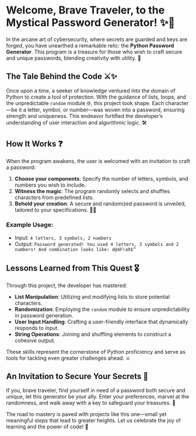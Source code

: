 # Welcome, Brave Traveler, to the Mystical Password Generator! ✨🔑

In the arcane art of cybersecurity, where secrets are guarded and keys are forged, you have unearthed a remarkable relic: the **Python Password Generator**. This program is a treasure for those who wish to craft secure and unique passwords, blending creativity with utility. 🌈

## The Tale Behind the Code ⚔️✨

Once upon a time, a seeker of knowledge ventured into the domain of Python to create a tool of protection. With the guidance of lists, loops, and the unpredictable `random` module 🌐, this project took shape. Each character—be it a letter, symbol, or number—was woven into a password, ensuring strength and uniqueness. This endeavor fortified the developer’s understanding of user interaction and algorithmic logic. 🛠️

## How It Works ❓

When the program awakens, the user is welcomed with an invitation to craft a password:

1. **Choose your components**: Specify the number of letters, symbols, and numbers you wish to include.
2. **Witness the magic**: The program randomly selects and shuffles characters from predefined lists.
3. **Behold your creation**: A secure and randomized password is unveiled, tailored to your specifications. 🕵️‍♂️

### Example Usage:
- Input: `4 letters, 3 symbols, 2 numbers`
- Output: `Password generated! You used 4 letters, 3 symbols and 2 numbers! And combination looks like: d@4F!a9$”`

## Lessons Learned from This Quest 🎖️

Through this project, the developer has mastered:

- **List Manipulation**: Utilizing and modifying lists to store potential characters.
- **Randomization**: Employing the `random` module to ensure unpredictability in password generation.
- **User Input Handling**: Crafting a user-friendly interface that dynamically responds to input.
- **String Operations**: Joining and shuffling elements to construct a cohesive output.

These skills represent the cornerstone of Python proficiency and serve as tools for tackling even greater challenges ahead. ⚔️

## An Invitation to Secure Your Secrets 🌟

If you, brave traveler, find yourself in need of a password both secure and unique, let this generator be your ally. Enter your preferences, marvel at the randomness, and walk away with a key to safeguard your treasures. 🔐

The road to mastery is paved with projects like this one—small yet meaningful steps that lead to greater heights. Let us celebrate the joy of learning and the power of code! 🎉


